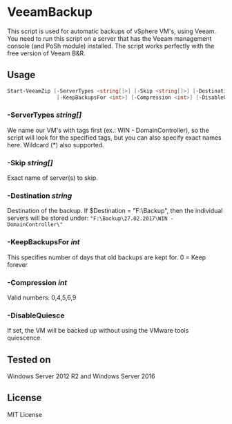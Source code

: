 # VeeamBackup

This script is used for automatic backups of vSphere VM's, using Veeam. You need to run this script on a server that has the Veeam management console (and PoSh module) installed. The script works perfectly with the free version of Veeam B&R.

## Usage

```PowerShell
Start-VeeamZip [-ServerTypes <string[]>] [-Skip <string[]>] [-Destination <string>]
                [-KeepBackupsFor <int>] [-Compression <int>] [-DisableQuiesce]  
```

### -ServerTypes *string[]*
We name our VM's with tags first (ex.: WIN - DomainController), so the script will look for the specified tags, but you can also specify exact names here. Wildcard (*) also supported.

### -Skip *string[]*
Exact name of server(s) to skip.

### -Destination *string*
Destination of the backup. If $Destination = "F:\Backup", then the individual servers will be stored under:
`"F:\Backup\27.02.2017\WIN - DomainController\"`

### -KeepBackupsFor *int*
This specifies number of days that old backups are kept for. 0 = Keep forever

### -Compression *int*
Valid numbers: 0,4,5,6,9

### -DisableQuiesce
If set, the VM will be backed up without using the VMware tools quiescence.

## Tested on
Windows Server 2012 R2 and Windows Server 2016 

## License
MIT License
